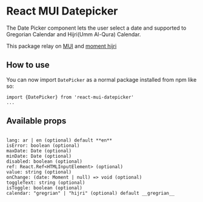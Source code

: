 # React MUI Datepicker

The Date Picker component lets the user select a date and supported to Gregorian Calendar and Hijri(Umm Al-Qura) Calendar.

This package relay on [MUI](https://mui.com/x/react-date-pickers/date-picker/) and [moment hijri](https://www.npmjs.com/package/moment-hijri)

## How to use

You can now import `DatePicker` as a normal package installed from npm like so:

```
import {DatePicker} from 'react-mui-datepicker'
...
```

## Available props

```

lang: ar | en (optional) default **en**
isError: boolean (optional)
maxDate: Date (optional)
minDate: Date (optional)
disabled: boolean (optional)
ref: React.Ref<HTMLInputElement> (optional)
value: string (optional)
onChange: (date: Moment | null) => void (optional)
toggleText: string (optional)
isToggle: boolean (optional)
calendar: "gregrian" | "hijri" (optional) default __gregrian__


```
